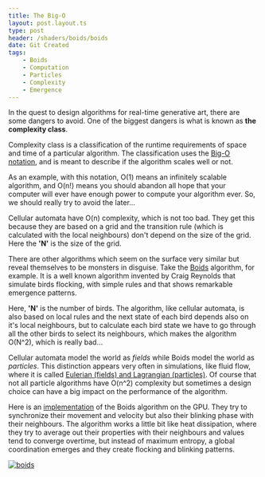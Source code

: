 ```yaml
---
title: The Big-O
layout: post.layout.ts
type: post
header: /shaders/boids/boids
date: Git Created
tags:
    - Boids
    - Computation
    - Particles
    - Complexity
    - Emergence
---
```


In the quest to design algorithms for real-time generative art, there are some dangers to avoid. One of the biggest dangers is what is known as **the complexity class**.

Complexity class is a classification of the runtime requirements of space and time of a particular algorithm. The classification uses the [Big-O notation](https://www.bigocheatsheet.com/), and is meant to describe if the algorithm scales well or not. 

As an example, with this notation, O(1) means an infinitely scalable algorithm, and O(n!) means you should abandon all hope that your computer will ever have enough power to compute your algorithm ever. So, we should really try to avoid the later...

Cellular automata have O(n) complexity, which is not too bad. They get this because they are based on a grid and the transition rule (which is calculated with the local neighbours) don't depend on the size of the grid. Here the **'N'** is the size of the grid.  

There are other algorithms which seem on the surface very similar but reveal themselves to be monsters in disguise.  Take the [Boids](https://www.red3d.com/cwr/boids/) algorithm, for example. It is a well known algorithm invented by Craig Reynolds that simulate birds flocking, with simple rules and that shows remarkable emergence patterns.

Here, **'N'** is the number of birds. The algorithm, like cellular automata, is also based on local rules and the next state of each bird depends also on it's local neighbours, but to calculate each bird state we have to go through all the other birds to select its neighbours, which makes the algorithm O(N^2), which is really bad...

Cellular automata model the world as *fields* while Boids model the world as *particles*. This distinction appears very often in simulations, like fluid flow, where it is called [Eulerian (fields) and Lagrangian (particles)](https://eng.libretexts.org/Bookshelves/Civil_Engineering/Book%3A_All_Things_Flow_-_Fluid_Mechanics_for_the_Natural_Sciences_(Smyth)/05%3A_Fluid_Kinematics/5.01%3A_Lagrangian_and_Eulerian_descriptions). Of course that not all particle algorithms have O(n^2) complexity but sometimes a design choice can have a big impact on the performance of the algorithm. 

Here is an [implementation](/sketches/boids/) of the Boids algorithm on the GPU. They try to synchronize their movement and velocity but also their blinking phase with their neighbours. The algorithm works a little bit like heat dissipation, where they try to average out their properties with their neighbours and values tend to converge overtime, but instead of maximum entropy, a global coordination emerges and they create flocking and blinking patterns. 

[![boids](/shaders/sketches/boids/boids-big.webp)](/sketches/boids/)


